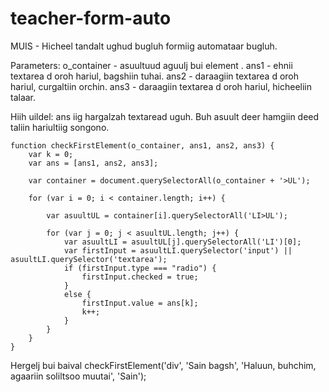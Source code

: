# teacher-form-auto
MUIS - Hicheel tandalt ughud bugluh formiig automataar bugluh.

Parameters:
o_container - asuultuud aguulj bui element .
ans1 - ehnii textarea d oroh hariul, bagshiin tuhai.
ans2 - daraagiin  textarea d oroh hariul, curgaltiin orchin.
ans3 - daraagiin  textarea d oroh hariul, hicheeliin talaar.

Hiih uildel:
ans iig hargalzah textaread uguh.
Buh asuult deer hamgiin deed taliin hariultiig songono.

	function checkFirstElement(o_container, ans1, ans2, ans3) {
		var k = 0;
		var ans = [ans1, ans2, ans3];

		var container = document.querySelectorAll(o_container + '>UL');

		for (var i = 0; i < container.length; i++) {

			var asuultUL = container[i].querySelectorAll('LI>UL');

			for (var j = 0; j < asuultUL.length; j++) {
				var asuultLI = asuultUL[j].querySelectorAll('LI')[0];
				var firstInput = asuultLI.querySelector('input') || asuultLI.querySelector('textarea');
				if (firstInput.type === "radio") {
					firstInput.checked = true;
				}
				else {
					firstInput.value = ans[k];
					k++;
				}
			}
		}
	}

Hergelj bui baival
checkFirstElement('div', 'Sain bagsh', 'Haluun, buhchim, agaariin soliltsoo muutai', 'Sain');
